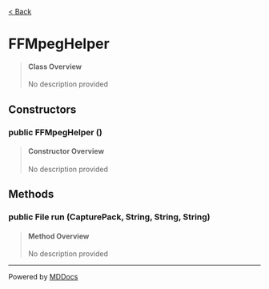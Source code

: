 [< Back](README.md)
# FFMpegHelper #
>#### Class Overview ####
>No description provided
## Constructors ##
### public FFMpegHelper () ###
>#### Constructor Overview ####
>No description provided
>
## Methods ##
### public File run (CapturePack, String, String, String) ###
>#### Method Overview ####
>No description provided
>

---
Powered by [MDDocs](https://github.com/VRCube/MDDocs)
